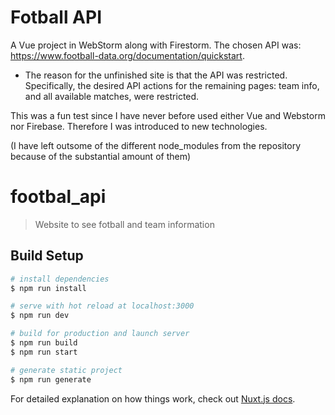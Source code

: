 # Fotball API

A Vue project in WebStorm along with Firestorm. The chosen API was: https://www.football-data.org/documentation/quickstart. 

- The reason for the unfinished site is that the API was restricted. Specifically, the desired API actions for the remaining pages: team info, and all available matches, were restricted.

This was a fun test since I have never before used either Vue and Webstorm nor Firebase. Therefore I was introduced to new technologies.

(I have left outsome of the different node_modules from the repository because of the substantial amount of them)

# footbal_api

> Website to see fotball and team information

## Build Setup

``` bash
# install dependencies
$ npm run install

# serve with hot reload at localhost:3000
$ npm run dev

# build for production and launch server
$ npm run build
$ npm run start

# generate static project
$ npm run generate
```

For detailed explanation on how things work, check out [Nuxt.js docs](https://nuxtjs.org).
